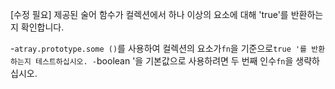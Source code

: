 [수정 필요]
제공된 술어 함수가 컬렉션에서 하나 이상의 요소에 대해 'true'를 반환하는지 확인합니다.

-`atray.prototype.some ()`를 사용하여 컬렉션의 요소가`fn`을 기준으로`true '를 반환하는지 테스트하십시오.
-`boolean '을 기본값으로 사용하려면 두 번째 인수`fn`을 생략하십시오.